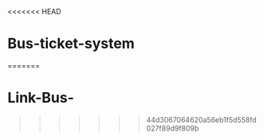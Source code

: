 <<<<<<< HEAD
# Bus-ticket-system
=======
# Link-Bus-
>>>>>>> 44d3067064620a56eb1f5d558fd027f89d9f809b

